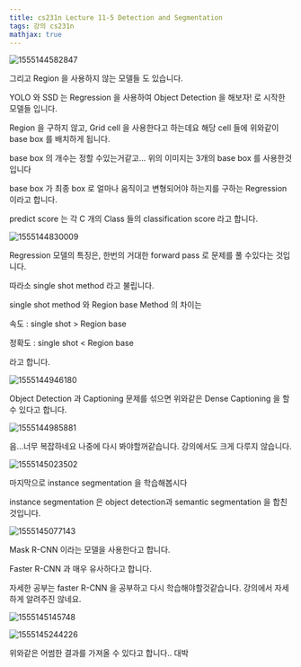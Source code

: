 ```yaml
---
title: cs231n Lecture 11-5 Detection and Segmentation
tags: 강의 cs231n
mathjax: true
---
```





![1555144582847](https://strutive07.github.io/assets/images/til_images/images/1555144582847.png)



그리고 Region 을 사용하지 않는 모델들 도 있습니다. 

YOLO 와 SSD 는 Regression 을 사용하여 Object Detection 을 해보자! 로 시작한 모델들 입니다.



Region 을 구하지 않고, Grid cell 을 사용한다고 하는데요 해당 cell 들에 위와같이 base box 를 배치하게 됩니다.

base box 의 개수는 정할 수있는거같고... 위의 이미지는 3개의 base box 를 사용한것입니다

base box 가 최종 box 로 얼마나 움직이고 변형되어야 하는지를 구하는 Regression 이라고 합니다.

predict score 는 각 C 개의 Class 들의 classification score 라고 합니다.



![1555144830009](https://strutive07.github.io/assets/images/til_images/images/1555144830009.png)



Regression 모델의 특징은, 한번의 거대한 forward pass 로 문제를 풀 수있다는 것입니다.

따라소 single shot method 라고 불립니다.



single shot method 와 Region base Method 의 차이는

속도 : single shot > Region base

정확도 : single shot < Region base

라고 합니다.



![1555144946180](https://strutive07.github.io/assets/images/til_images/images/1555144946180.png)





Object Detection 과 Captioning 문제를 섞으면 위와같은 Dense Captioning 을 할 수 있다고 합니다.

![1555144985881](https://strutive07.github.io/assets/images/til_images/images/1555144985881.png)



음...너무 복잡하네요 나중에 다시 봐야할꺼같습니다. 강의에서도 크게 다루지 않습니다.



![1555145023502](https://strutive07.github.io/assets/images/til_images/images/1555145023502.png)



마지막으로 instance segmentation 을 학습해봅시다

instance segmentation 은 object detection과 semantic segmentation 을 합친것입니다.



![1555145077143](https://strutive07.github.io/assets/images/til_images/images/1555145077143.png)

Mask R-CNN 이라는 모델을 사용한다고 합니다.

Faster R-CNN 과 매우 유사하다고 합니다.

자세한 공부는 faster R-CNN 을 공부하고 다시 학습해야할것같습니다. 강의에서 자세하게 알려주진 않네요.

![1555145145748](https://strutive07.github.io/assets/images/til_images/images/1555145145748.png)

![1555145244226](https://strutive07.github.io/assets/images/til_images/images/1555145244226.png)

위와같은 어썸한 결과를 가져올 수 있다고 합니다.. 대박

